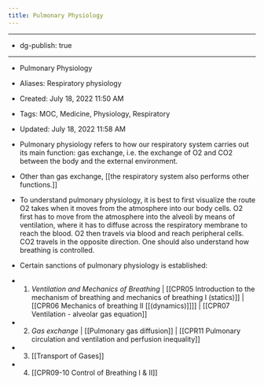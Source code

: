 ```yaml
---
title: Pulmonary Physiology
---
```


- --

- dg-publish: true

- --

- Pulmonary Physiology

- Aliases: Respiratory physiology

- Created: July 18, 2022 11:50 AM

- Tags: MOC, Medicine, Physiology, Respiratory

- Updated: July 18, 2022 11:58 AM

- Pulmonary physiology refers to how our respiratory system carries out its main function: gas exchange, i.e. the exchange of O2 and CO2 between the body and the external environment.

- Other than gas exchange, [[the respiratory system also performs other functions.]]

- To understand pulmonary physiology, it is best to first visualize the route O2 takes when it moves from the atmosphere into our body cells. O2 first has to move from the atmosphere into the alveoli by means of ventilation, where it has to diffuse across the respiratory membrane to reach the blood. O2 then travels via blood and reach peripheral cells. CO2 travels in the opposite direction. One should also understand how breathing is controlled.

- Certain sanctions of pulmonary physiology is established:

- 1. *Ventilation and Mechanics of Breathing* | [[CPR05  Introduction to the mechanism of breathing and mechanics of breathing I (statics)]] | [[CPR06  Mechanics of breathing II [[(dynamics)]]]] | [[CPR07  Ventilation - alveolar gas equation]] 

- 2. *Gas exchange* | [[Pulmonary gas diffusion]] | [[CPR11  Pulmonary circulation and ventilation and perfusion inequality]] 

- 3. [[Transport of Gases]] 

- 4. [[CPR09-10  Control of Breathing I & II]]
